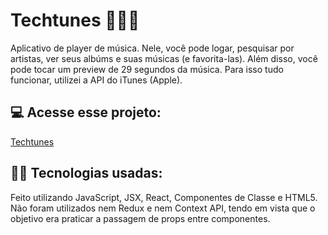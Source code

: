 # Techtunes 🎸🥁🎤

Aplicativo de player de música. Nele, você pode logar, pesquisar por artistas, ver seus albúms e suas músicas (e favorita-las). Além disso, você pode tocar um preview de 29 segundos da música.
Para isso tudo funcionar, utilizei a API do iTunes (Apple).
<br>

## 💻 Acesse esse projeto:

[Techtunes](https://techtunes.vercel.app/)

## 👨‍💻 Tecnologias usadas:

Feito utilizando JavaScript, JSX, React, Componentes de Classe e HTML5. Não foram utilizados nem Redux e nem Context API, tendo em vista que o objetivo era praticar a passagem de props entre componentes.
